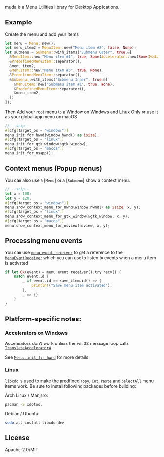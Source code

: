 muda is a Menu Utilities library for Desktop Applications.

## Example

Create the menu and add your items

```rs
let menu = Menu::new();
let menu_item2 = MenuItem::new("Menu item #2", false, None);
let submenu = Submenu::with_items("Submenu Outer", true,&[
  &MenuItem::new("Menu item #1", true, Some(Accelerator::new(Some(Modifiers::ALT), Code::KeyD))),
  &PredefinedMenuItem::separator(),
  &menu_item2,
  &MenuItem::new("Menu item #3", true, None),
  &PredefinedMenuItem::separator(),
  &Submenu::with_items("Submenu Inner", true,&[
    &MenuItem::new("Submenu item #1", true, None),
    &PredefinedMenuItem::separator(),
    &menu_item2,
  ])
]);

```

Then Add your root menu to a Window on Windows and Linux Only or use it
as your global app menu on macOS

```rs
// --snip--
#[cfg(target_os = "windows")]
menu.init_for_hwnd(window.hwnd() as isize);
#[cfg(target_os = "linux")]
menu.init_for_gtk_window(&gtk_window);
#[cfg(target_os = "macos")]
menu.init_for_nsapp();
```

## Context menus (Popup menus)

You can also use a [`Menu`] or a [`Submenu`] show a context menu.

```rs
// --snip--
let x = 100;
let y = 120;
#[cfg(target_os = "windows")]
menu.show_context_menu_for_hwnd(window.hwnd() as isize, x, y);
#[cfg(target_os = "linux")]
menu.show_context_menu_for_gtk_window(&gtk_window, x, y);
#[cfg(target_os = "macos")]
menu.show_context_menu_for_nsview(nsview, x, y);
```
## Processing menu events

You can use [`menu_event_receiver`](https://docs.rs/muda/latest/muda/fn.menu_event_receiver.html) to get a reference to the [`MenuEventReceiver`](https://docs.rs/muda/latest/muda/type.MenuEventReceiver.html)
which you can use to listen to events when a menu item is activated
```rs
if let Ok(event) = menu_event_receiver().try_recv() {
    match event.id {
        _ if event.id == save_item.id() => {
            println!("Save menu item activated");
        },
        _ => {}
    }
}
```

## Platform-specific notes:

### Accelerators on Windows

Accelerators don't work unless the win32 message loop calls
[`TranslateAcceleratorW`](https://docs.rs/windows-sys/latest/windows_sys/Win32/UI/WindowsAndMessaging/fn.TranslateAcceleratorW.html)

See [`Menu::init_for_hwnd`](https://docs.rs/muda/latest/muda/struct.Menu.html#method.init_for_hwnd) for more details

### Linux

`libxdo` is used to make the predfined `Copy`, `Cut`, `Paste` and `SelectAll` menu items work. Be sure to install following packages before building:

Arch Linux / Manjaro:
```sh
pacman -S xdotool
```

Debian / Ubuntu:
```sh
sudo apt install libxdo-dev
```

## License

Apache-2.0/MIT
